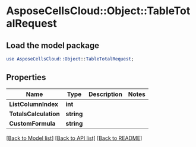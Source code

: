 # AsposeCellsCloud::Object::TableTotalRequest 

## Load the model package
```perl
use AsposeCellsCloud::Object::TableTotalRequest;
```

## Properties
Name | Type | Description | Notes
------------ | ------------- | ------------- | -------------
**ListColumnIndex** | **int** |  |
**TotalsCalculation** | **string** |  |
**CustomFormula** | **string** |  |  

[[Back to Model list]](../README.md#documentation-for-models) [[Back to API list]](../README.md#documentation-for-api-endpoints) [[Back to README]](../README.md)

